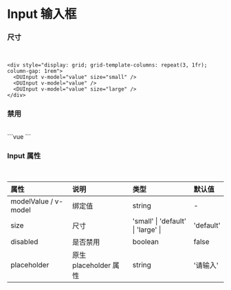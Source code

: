 <script setup>
import { ref } from 'vue'
import DUInput from '../../packages/components/input/src/Index.vue'
const value = ref('')
</script>

# Input 输入框

### 尺寸
<br />

<div style="display: grid; grid-template-columns: repeat(3, 1fr); column-gap: 1rem">
  <DUInput v-model="value" size="small" />
  <DUInput v-model="value" />
  <DUInput v-model="value" size="large" />
</div>

```vue
<div style="display: grid; grid-template-columns: repeat(3, 1fr); column-gap: 1rem">
  <DUInput v-model="value" size="small" />
  <DUInput v-model="value" />
  <DUInput v-model="value" size="large" />
</div>
```

### 禁用
<br />

<DUInput :modelValue="''" disabled />
```vue
<DUInput :modelValue="''" disabled />
```

### Input 属性
<br />

| 属性 | 说明 | 类型 | 默认值 |
|:-----|:----|:-----|:-------|
| modelValue / v-model | 绑定值 | string | - |
| size | 尺寸 | 'small' &#124; 'default' &#124; 'large' &#124; | 'default' |
| disabled | 是否禁用 | boolean | false |
| placeholder | 原生 placeholder 属性 | string | '请输入' |
